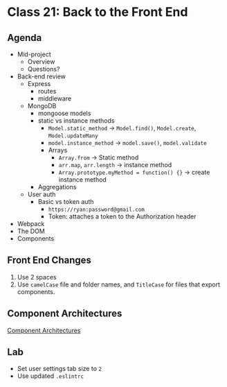 # Class 21: Back to the Front End

## Agenda

* Mid-project
    * Overview
    * Questions?
* Back-end review
    * Express
        * routes
        * middleware
    * MongoDB
        * mongoose models
        * static vs instance methods
            * `Model.static_method` ->  `Model.find()`, `Model.create`, `Model.updateMany`
            * `model.instance_method` -> `model.save()`, `model.validate`
            * Arrays
                * `Array.from` -> Static method
                * `arr.map`, `arr.length` -> instance method
                * `Array.prototype.myMethod = function() {}` -> create instance method
        * Aggregations
    * User auth
        * Basic vs token auth
            * `https://ryan:password@gmail.com`
            * Token: attaches a token to the Authorization header
* Webpack
* The DOM
* Components

## Front End Changes

1. Use 2 spaces
1. Use `camelCase` file and folder names, and `TitleCase` for files
that export components.

## Component Architectures

[Component Architectures](component-architectures.md)

## Lab

* Set user settings tab size to `2`
* Use updated `.eslintrc`
